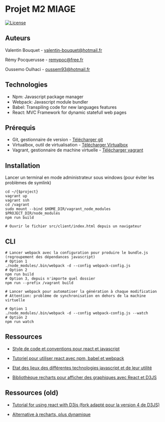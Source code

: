 # Projet M2 MIAGE
[![License](https://img.shields.io/badge/License-Apache%202.0-blue.svg)](https://opensource.org/licenses/Apache-2.0)

## Auteurs
Valentin Bouquet - <valentin-bouquet@hotmail.fr>

Rémy Pocquerusse - <remypoc@free.fr>

Oussemo Oulhaci - <oussem93@hotmail.fr>

## Technologies

* Npm: Javascript package manager
* Webpack: Javascript module bundler
* Babel: Transpiling code for new languages features
* React: MVC Framework for dynamic statefull web pages

## Prérequis
* Git, gestionnaire de version - [Télécharger git](https://git-scm.com/downloads)
* Virtualbox, outil de virtualisation - [Télécharger Virtualbox](https://www.virtualbox.org/wiki/Downloads)
* Vagrant, gestionnaire de machine virtuelle - [Télécharger vagrant](https://www.vagrantup.com/downloads.html)

## Installation

Lancer un terminal en mode administrateur sous windows (pour éviter les problèmes de symlink)
```
cd ~/{$project}
vagrant up
vagrant ssh
cd /vagrant
sudo mount --bind $HOME_DIR/vagrant_node_modules $PROJECT_DIR/node_modules
npm run build

# Ouvrir le fichier src/client/index.html depuis un navigateur
```

## CLI

```
# Lancer webpack avec la configuration pour produire le bundle.js (regroupement des dépendances javascript)
# Option 1
./node_modules/.bin/webpack -d --config webpack-config.js
# Option 2
npm run build
# Option 3, depuis n'importe quel dossier
npm run --prefix /vagrant build

# Lancer webpack pour automatiser la génération à chaque modification
# Attention: problème de synchronisation en dehors de la machine virtuelle

# Option 1
./node_modules/.bin/webpack -d --config webpack-config.js --watch
# Option 2
npm run watch
```

## Ressources

* [Style de code et conventions pour react et javascript](https://github.com/airbnb/javascript/tree/master/react)

* [Tutoriel pour utiliser react avec npm, babel et webpack](https://www.codementor.io/tamizhvendan/beginner-guide-setup-reactjs-environment-npm-babel-6-webpack-du107r9zr)

* [Etat des lieux des différentes technologies javascript et de leur utilité](https://medium.com/@peterxjang/modern-javascript-explained-for-dinosaurs-f695e9747b70)

* [Bibliothèque recharts pour afficher des graphiques avec React et D3JS](https://github.com/recharts/recharts)

## Ressources (old)

* [Tutorial for using react with D3js (fork adapté pour la version 4 de D3JS)](https://github.com/MMquant/playing-with-react-and-d3)

* [Alternative à recharts, plus dynamique](https://github.com/kirjs/react-highcharts)

